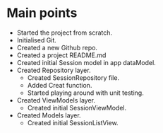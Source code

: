 # Main points
- Started the project from scratch.
- Initialised Git.
- Created a new Github repo.
- Created a project README.md
- Created initial Session model in app dataModel.
- Created Repository layer.
    - Created SessionRepository file.
    - Added Creat function.
    - Started playing around with unit testing.
- Created ViewModels layer.
    - Created initial SessionViewModel.
- Created Models layer.
    - Created initial SessionListView.
